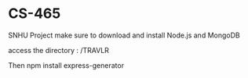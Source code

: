# CS-465
SNHU Project
make sure to download and install Node.js and MongoDB

access the directory : /TRAVLR

Then
npm install express-generator 



